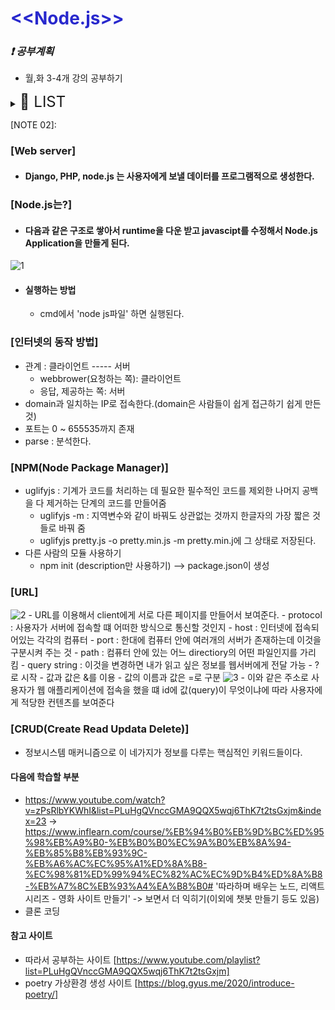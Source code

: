# <font color="#2828CD"> __<<Node.js>>__ </font>

### _❗ 공부계획_
- 월,화 3-4개 강의 공부하기

<details>
 ## <summary> <font size="5"> 📔 LIST </font> </summary>

### 00. Section 00 [NOTE 00]
    01. 수업 소개
    02. 수업의 목적
### 01. Section 01
    03. 설치
### 02. Section 02 [NOTE 02]
    04. 공부방법
    05. Node.js로 웹서버 만들기
    06. URL의 이해
    07. URL을 통해서 입력된 값 사용하기
    08. App 제작 - 동적인 웹페이지 만들기
    09. Node.js의 파일 읽기 가능
    10. App 제작 - 파일을 이용해 본문 구현
    11. Node JS 콘솔에서의 입력값 (Feb 8)
    12. Not found 구현
    13. 홈페이지 구현
    14. Node.js에서 파일목록 알아내기

03. Section 03
04. Section 04
05. Section 05
06. Section 06
07. Section 07
08. Section 08
<div markdown="1">
</div>
</details>

[NOTE 00]: URL
[NOTE 02]: 
### [Web server]
- #### Django, PHP, node.js 는 사용자에게 보낼 데이터를 프로그램적으로 생성한다.

### [Node.js는?]
- #### 다음과 같은 구조로 쌓아서 runtime을 다운 받고 javascipt를 수정해서 Node.js Application을 만들게 된다.
<img src = "img\node.js-1.png"  alt = "1">

- #### 실행하는 방법
    - cmd에서 'node js파일' 하면 실행된다.

### [인터넷의 동작 방법]
- 관계 : 클라이언트 ----- 서버
    - webbrower(요청하는 쪽):  클라이언트
    - 응답, 제공하는 쪽:  서버
- domain과 일치하는 IP로 접속한다.(domain은 사람들이 쉽게 접근하기 쉽게 만든 것)
- 포트는 0 ~ 655535까지 존재
- parse : 분석한다.

### [NPM(Node Package Manager)]
- uglifyjs : 기계가 코드를 처리하는 데 필요한 필수적인 코드를 제외한 나머지 공백을 다 제거하는 단계의 코드를 만들어줌
    - uglifyjs -m : 지역변수와 같이 바꿔도 상관없는 것까지 한글자의 가장 짧은 것들로 바꿔 줌
    - uglifyjs pretty.js -o pretty.min.js -m
    pretty.min.j에 그 상태로 저장된다.
- 다른 사람의 모듈 사용하기
    - npm init (description만 사용하기) --> package.json이 생성

### [URL] 
<img src = "img\URL.png"  alt = "2">
- URL를 이용해서 client에게 서로 다른 페이지를 만들어서 보여준다.
    - protocol : 사용자가 서버에 접속할 떄 어떠한 방식으로 통신할 것인지
    - host : 인터넷에 접속되어있는 각각의 컴퓨터
    - port : 한대에 컴퓨터 안에 여러개의 서버가 존재하는데 이것을 구분시켜 주는 것 
    - path : 컴퓨터 안에 있는 어느 directiory의 어떤 파일인지를 가리 킴
    - query string : 이것을 변경하면 내가 읽고 싶은 정보를 웹서버에게 전달 가능
        - ?로 시작
        - 값과 값은 &를 이용
        - 값의 이름과 값은 =로 구분
    <img src = "img\query.png"  alt = "3">
    - 이와 같은 주소로 사용자가 웹 애플리케이션에 접속을 했을 떄 id에 값(query)이 무엇이냐에 따라 사용자에게 적당한 컨텐츠를 보여준다

### [CRUD(Create Read Updata Delete)]
- 정보시스템 매커니즘으로 이 네가지가 정보를 다루는 핵심적인 키워드들이다.

#### 다음에 학습할 부분
- https://www.youtube.com/watch?v=zPsRlbYKWhI&list=PLuHgQVnccGMA9QQX5wqj6ThK7t2tsGxjm&index=23
-> https://www.inflearn.com/course/%EB%94%B0%EB%9D%BC%ED%95%98%EB%A9%B0-%EB%B0%B0%EC%9A%B0%EB%8A%94-%EB%85%B8%EB%93%9C-%EB%A6%AC%EC%95%A1%ED%8A%B8-%EC%98%81%ED%99%94%EC%82%AC%EC%9D%B4%ED%8A%B8-%EB%A7%8C%EB%93%A4%EA%B8%B0#
'따라하며 배우는 노드, 리액트 시리즈 - 영화 사이트 만들기' -> 보면서 더 익히기(이외에 챗봇 만들기 등도 있음)
- 클론 코딩
#### 참고 사이트
- 따라서 공부하는 사이트 [https://www.youtube.com/playlist?list=PLuHgQVnccGMA9QQX5wqj6ThK7t2tsGxjm]
- poetry 가상환경 생성 사이트 [https://blog.gyus.me/2020/introduce-poetry/]
